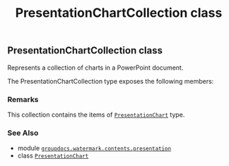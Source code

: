 ﻿---
title: PresentationChartCollection class
second_title: GroupDocs.Watermark for Python via .NET API References
description: 
type: docs
url: /python-net/groupdocs.watermark.contents.presentation/presentationchartcollection/
is_root: false
weight: 50
---

## PresentationChartCollection class

Represents a collection of charts in a PowerPoint document.



The PresentationChartCollection type exposes the following members:


### Remarks 


This collection contains the items of [`PresentationChart`](/watermark/python-net/groupdocs.watermark.contents.presentation/presentationchart) type.

### See Also
* module [`groupdocs.watermark.contents.presentation`](..)
* class [`PresentationChart`](/watermark/python-net/groupdocs.watermark.contents.presentation/presentationchart)
